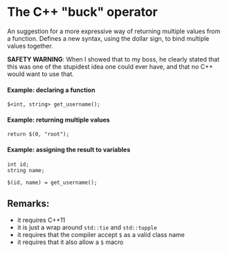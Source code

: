 The C++ "buck" operator
=======================

An suggestion for a more expressive way of returning multiple values from a function.
Defines a new syntax, using the dollar sign, to bind multiple values together.

**SAFETY WARNING**: When I showed that to my boss, he clearly stated that this was one of the stupidest idea one could ever have, and that no C++ would want to use that.

#### Example: declaring a function

    $<int, string> get_username();

#### Example: returning multiple values

    return $(0, "root");

#### Example: assigning the result to variables

	int id;
	string name;

	$(id, name) = get_username();

## Remarks:

* it requires C++11
* it is just a wrap around `std::tie` and `std::tupple`
* it requires that the compiler accept `$` as a valid class name
* it requires that it also allow a `$` macro

